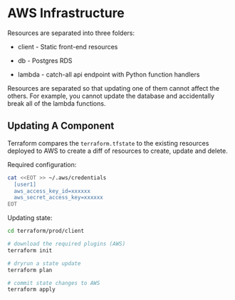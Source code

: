 # AWS Infrastructure

Resources are separated into three folders:

* client - Static front-end resources

* db - Postgres RDS

* lambda - catch-all api endpoint with Python function handlers

Resources are separated so that updating one of them cannot affect
the others. For example, you cannot update the database and accidentally
break all of the lambda functions.

## Updating A Component

Terraform compares the `terraform.tfstate` to the existing resources
deployed to AWS to create a diff of resources to create, update and
delete.

Required configuration:
```bash
cat <<EOT >> ~/.aws/credentials
  [user1]
  aws_access_key_id=xxxxxx
  aws_secret_access_key=xxxxxx
EOT
```

Updating state:
```bash
cd terraform/prod/client

# download the required plugins (AWS)
terraform init

# dryrun a state update
terraform plan

# commit state changes to AWS
terraform apply
```
